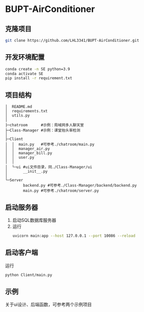 # BUPT-AirConditioner
## 克隆项目
```bash
git clone https://github.com/LHL3341/BUPT-AirConditioner.git
```
## 开发环境配置
```bash
conda create -n SE python=3.9
conda activate SE
pip install -r requirement.txt
```
## 项目结构
```
│  README.md
│  requirements.txt
│  utils.py
│
├─chatroom		#示例：局域网多人聊天室
├─Class-Manager #示例：课堂抬头率检测
│
├─Client
│  │  main.py   #可参考./chatroom/main.py
│  │  manager_air.py
│  │  manager_bill.py
│  │  user.py
│  │
│  └─ui #ui文件目录，同./Class-Manager/ui
│       __init__.py
│
└─Server
        backend.py #可参考./Class-Manager/backend/backend.py
        main.py #可参考./chatroom/server.py

```
## 启动服务器
1. 启动SQL数据库服务器
2. 运行
    ```bash
    uvicorn main:app --host 127.0.0.1 --port 10086 --reload
    ```
## 启动客户端
运行
```bash
python Client/main.py
```
## 示例
关于ui设计、后端函数，可参考两个示例项目